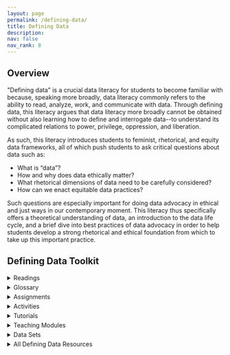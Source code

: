 ```yaml
---
layout: page
permalink: /defining-data/
title: Defining Data
description: 
nav: false
nav_rank: 8
---
```


## Overview

"Defining data" is a crucial data literacy for students to become familiar with because, speaking more broadly, data literacy commonly refers to the ability to read, analyze, work, and communicate with data. Through defining data, this literacy argues that data literacy more broadly cannot be obtained without also learning how to define and interrogate data--to understand its complicated relations to power, privilege, oppression, and liberation. 

As such, this literacy introduces students to feminist, rhetorical, and equity data frameworks, all of which push students to ask critical questions about data such as: 
- What is “data”?
- How and why does data ethically matter?
- What rhetorical dimensions of data need to be carefully considered?
- How can we enact equitable data practices?

Such questions are especially important for doing data advocacy in ethical and just ways in our contemporary moment. This literacy thus specifically offers a theoretical understanding of data, an introduction to the data life cycle, and a brief dive into best practices of data advocacy in order to help students develop a strong rhetorical and ethical foundation from which to take up this important practice. 

## Defining Data Toolkit

<details>
<summary> Readings</summary>

{% assign cards = site.cards | where: "group", "Reading" | where: "topic", "Defining Data" | sort: "last_name" %}

{% for card in cards %}

<p>
    <div class="card {% if card.inline == false %}hoverable{% endif %}">
        <div class="row no-gutters">
            <div class="team col-sm-8 col-md-9">
                <div class="card-body">
                    {% if card.inline == false %}<a href="{{ card.url | relative_url }}">{% endif %}
                    <h5 class="card-title">{{ card.profile.name }}</h5>
                    <p class="card-text">
                        {{ card.teaser }}
                    </p>
                    {% if card.inline == false %}</a>{% endif %}
                    <p class="card-text">
			<div style="height:1px;font-size:1px;">&nbsp;</div>
			{% if card.profile.author %}<small class="test-muted"><i class="fas fa-user-pen"></i>  Author: {{ card.profile.author | replace: '<br />', ', ' }} </small><br>{% endif %}
			{% if card.profile.source %}<small class="test-muted"><i class="fas fa-link"></i>  Source: <a href="{{ card.profile.source }}">{{ card.profile.source | replace: '<br />', ', ' }}</a> </small><br>{% endif %} 
			<small class="test-muted"><i class="fas fa-square-poll-vertical"></i>  Data Literacy: {{ card.profile.literacy | replace: '<br />', ', ' }} </small> <br>
			<small class="test-muted"><i class="fas fa-table-columns"></i>  Type of Resource: {{ card.profile.group | replace: '<br />', ', ' }} </small>
                    </p>
                </div>
            </div>
        </div>
    </div>
</p>

{% endfor %}

<br>

</details>

<div style="height:5px;font-size:1px;">&nbsp;</div>

<details>
<summary> Glossary</summary>

{% assign cards = site.cards | where: "group", "Term" | where: "topic", "Defining Data" | sort: "last_name" %}

{% for card in cards %}

<p>
    <div class="card {% if card.inline == false %}hoverable{% endif %}">
        <div class="row no-gutters">
            <div class="team col-sm-8 col-md-9">
                <div class="card-body">
                    {% if card.inline == false %}<a href="{{ card.url | relative_url }}">{% endif %}
                    <h5 class="card-title">{{ card.profile.name }}</h5>
                    <p class="card-text">
                        {{ card.teaser }}
                    </p>
                    {% if card.inline == false %}</a>{% endif %}
                    <p class="card-text">
			<div style="height:1px;font-size:1px;">&nbsp;</div>
			{% if card.profile.author %}<small class="test-muted"><i class="fas fa-user-pen"></i>  Author: {{ card.profile.author | replace: '<br />', ', ' }} </small><br>{% endif %}
			{% if card.profile.source %}<small class="test-muted"><i class="fas fa-link"></i>  Source: <a href="{{ card.profile.source }}">{{ card.profile.source | replace: '<br />', ', ' }}</a> </small><br>{% endif %} 
			<small class="test-muted"><i class="fas fa-square-poll-vertical"></i>  Data Literacy: {{ card.profile.literacy | replace: '<br />', ', ' }} </small> <br>
			<small class="test-muted"><i class="fas fa-table-columns"></i>  Type of Resource: {{ card.profile.group | replace: '<br />', ', ' }} </small>
                    </p>
                </div>
            </div>
        </div>
    </div>
</p>

{% endfor %}

<br>

</details>

<div style="height:5px;font-size:1px;">&nbsp;</div>



<details>
<summary> Assignments</summary>

{% assign cards = site.cards | where: "group", "Assignment" | where: "topic", "Defining Data" | sort: "last_name" %}

{% for card in cards %}

<p>
    <div class="card {% if card.inline == false %}hoverable{% endif %}">
        <div class="row no-gutters">
            <div class="team col-sm-8 col-md-9">
                <div class="card-body">
                    {% if card.inline == false %}<a href="{{ card.url | relative_url }}">{% endif %}
                    <h5 class="card-title">{{ card.profile.name }}</h5>
                    <p class="card-text">
                        {{ card.teaser }}
                    </p>
                    {% if card.inline == false %}</a>{% endif %}
                    <p class="card-text">
			<div style="height:1px;font-size:1px;">&nbsp;</div>
			{% if card.profile.author %}<small class="test-muted"><i class="fas fa-user-pen"></i>  Author: {{ card.profile.author | replace: '<br />', ', ' }} </small><br>{% endif %}
			{% if card.profile.source %}<small class="test-muted"><i class="fas fa-link"></i>  Source: <a href="{{ card.profile.source }}">{{ card.profile.source | replace: '<br />', ', ' }}</a> </small><br>{% endif %} 
			<small class="test-muted"><i class="fas fa-square-poll-vertical"></i>  Data Literacy: {{ card.profile.literacy | replace: '<br />', ', ' }} </small> <br>
			<small class="test-muted"><i class="fas fa-table-columns"></i>  Type of Resource: {{ card.profile.group | replace: '<br />', ', ' }} </small>
                    </p>
                </div>
            </div>
        </div>
    </div>
</p>

{% endfor %}

<br>


</details>

<div style="height:5px;font-size:1px;">&nbsp;</div>



<details>
<summary> Activities</summary>

Word

</details>

<div style="height:5px;font-size:1px;">&nbsp;</div>

<details>
<summary> Tutorials</summary>
<br>
Internal text here
</details>

<div style="height:5px;font-size:1px;">&nbsp;</div>

<details>
<summary> Teaching Modules</summary>
<br>
Internal text here
</details>

<div style="height:5px;font-size:1px;">&nbsp;</div>

<details>
<summary> Data Sets</summary>
<br>

Internal text here

</details>

<div style="height:5px;font-size:1px;">&nbsp;</div>

<details>
<summary> All Defining Data Resources</summary>

{% assign cards = site.cards | where: "topic", "Defining Data" | sort: "last_name" %}

{% for card in cards %}

<p>
    <div class="card {% if card.inline == false %}hoverable{% endif %}">
        <div class="row no-gutters">
            <div class="team col-sm-8 col-md-9">
                <div class="card-body">
                    {% if card.inline == false %}<a href="{{ card.url | relative_url }}">{% endif %}
                    <h5 class="card-title">{{ card.profile.name }}</h5>
                    <p class="card-text">
                        {{ card.teaser }}
                    </p>
                    {% if card.inline == false %}</a>{% endif %}
                    <p class="card-text">
			<div style="height:1px;font-size:1px;">&nbsp;</div>
			{% if card.profile.author %}<small class="test-muted"><i class="fas fa-user-pen"></i>  Author: {{ card.profile.author | replace: '<br />', ', ' }} </small><br>{% endif %}
			{% if card.profile.source %}<small class="test-muted"><i class="fas fa-link"></i>  Source: <a href="{{ card.profile.source }}">{{ card.profile.source | replace: '<br />', ', ' }}</a> </small><br>{% endif %} 
			<small class="test-muted"><i class="fas fa-square-poll-vertical"></i>  Data Literacy: {{ card.profile.literacy | replace: '<br />', ', ' }} </small> <br>
			<small class="test-muted"><i class="fas fa-table-columns"></i>  Type of Resource: {{ card.profile.group | replace: '<br />', ', ' }} </small>
                    </p>
                </div>
            </div>
        </div>
    </div>
</p>

{% endfor %}

<br>

</details>
